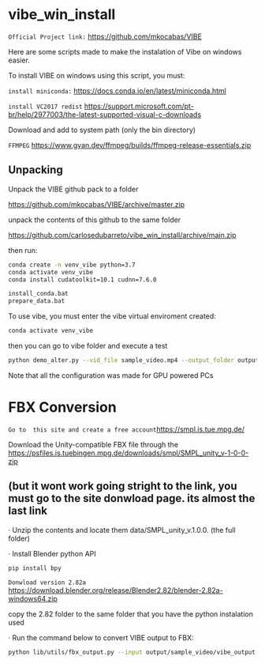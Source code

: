 # vibe_win_install
`Official Project link:` https://github.com/mkocabas/VIBE



Here are some scripts made to make the instalation of Vibe on windows easier.


To install VIBE on windows using this script, you must:

`install miniconda:`
https://docs.conda.io/en/latest/miniconda.html


`install VC2017 redist`
https://support.microsoft.com/pt-br/help/2977003/the-latest-supported-visual-c-downloads

Download and add to system path (only the bin directory)

`FFMPEG`
https://www.gyan.dev/ffmpeg/builds/ffmpeg-release-essentials.zip



## Unpacking

Unpack the VIBE github pack to a folder

https://github.com/mkocabas/VIBE/archive/master.zip

unpack the contents of this github to the same folder

https://github.com/carlosedubarreto/vibe_win_install/archive/main.zip

then run:
```bash
conda create -n venv_vibe python=3.7
conda activate venv_vibe
conda install cudatoolkit=10.1 cudnn=7.6.0

install_conda.bat
prepare_data.bat
```


To use vibe, you must enter the vibe virtual enviroment created:
```bash
conda activate venv_vibe
```

then you can go to vibe folder and execute a test
```bash
python demo_alter.py --vid_file sample_video.mp4 --output_folder output/ --display 
```
Note that all the configuration was made for GPU powered PCs


# FBX Conversion

`Go to  this site and create a free account`https://smpl.is.tue.mpg.de/

Download the Unity-compatible FBX file through the 
https://psfiles.is.tuebingen.mpg.de/downloads/smpl/SMPL_unity_v-1-0-0-zip 
## (but it wont work going stright to the link, you must go to the site donwload page. its almost the last link


· Unzip the contents and locate them data/SMPL_unity_v.1.0.0. (the full folder)

· Install Blender python API
```bash
pip install bpy 
```

`Donwload version 2.82a`
https://download.blender.org/release/Blender2.82/blender-2.82a-windows64.zip


copy the 2.82 folder to the same folder that you have the python instalation used

· Run the command below to convert VIBE output to FBX:
```bash
python lib/utils/fbx_output.py --input output/sample_video/vibe_output.pkl --output output/sample_video/fbx_output.fbx --fps_source 30 --fps_target 30 --gender female 
```
